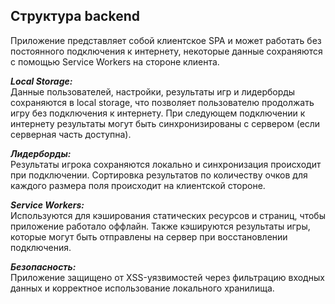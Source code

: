 ## Структура backend
Приложение представляет собой клиентское SPA и может работать без постоянного подключения к интернету, некоторые данные сохраняются с помощью Service Workers на стороне клиента.  

***Local Storage:***  
Данные пользователей, настройки, результаты игр и лидерборды сохраняются в local storage, что позволяет пользователю продолжать игру без подключения к интернету.
При следующем подключении к интернету результаты могут быть синхронизированы с сервером (если серверная часть доступна).  

***Лидерборды:***  
Результаты игрока сохраняются локально и синхронизация происходит при подключении.
Сортировка результатов по количеству очков для каждого размера поля происходит на клиентской стороне.  

***Service Workers:***  
Используются для кэширования статических ресурсов и страниц, чтобы приложение работало оффлайн.
Также кэшируются результаты игры, которые могут быть отправлены на сервер при восстановлении подключения.  

***Безопасность:***  
Приложение защищено от XSS-уязвимостей через фильтрацию входных данных и корректное использование локального хранилища.
